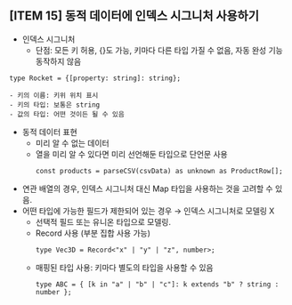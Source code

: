 ## [ITEM 15] 동적 데이터에 인덱스 시그니처 사용하기

- 인덱스 시그니처
  - 단점: 모든 키 허용, {}도 가능, 키마다 다른 타입 가질 수 없음, 자동 완성 기능 동작하지 않음

```tsx
type Rocket = {[property: string]: string};

- 키의 이름: 키위 위치 표시
- 키의 타입: 보통은 string
- 값의 타입: 어떤 것이든 될 수 있음
```

- 동적 데이터 표현
  - 미리 알 수 없는 데이터
  - 열을 미리 알 수 있다면 미리 선언해둔 타입으로 단언문 사용
    ```tsx
    const products = parseCSV(csvData) as unknown as ProductRow[];
    ```
- 연관 배열의 경우, 인덱스 시그니처 대신 Map 타입을 사용하는 것을 고려할 수 있음.
- 어떤 타입에 가능한 필드가 제한되어 있는 경우 → 인덱스 시그니처로 모델링 X
  - 선택적 필드 또는 유니온 타입으로 모델링.
  - Record 사용 (부분 집합 사용 가능)
    ```tsx
    type Vec3D = Record<"x" | "y" | "z", number>;
    ```
  - 매핑된 타입 사용: 키마다 별도의 타입을 사용할 수 있음
    ```tsx
    type ABC = { [k in "a" | "b" | "c"]: k extends "b" ? string : number };
    ```
